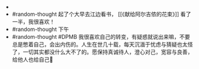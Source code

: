 -
- #random-thought 起了个大早去江边看书， [[《献给阿尔吉侬的花束》]] 看了一半，我很喜欢！
- #random-thought 下午
- #random-thought #DPMB 我很喜欢自己的转变，有疑惑就说出来嘛，不要总是憋着自己，会出内伤的。人生在世几十载，每天沉湎于忧虑与猜疑也太怪了，一切其实都没什么大不了的。愿保持真诚待人，澄心对己，宽容与良善，给他人也给自己🎈